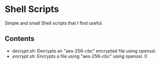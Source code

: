 # Shell Scripts

Simple and small Shell scripts that I find useful.

## Contents

- *decrypt.sh*: Decrypts an "aes-256-cbc" encrypted file using openssl.
- *encrypt.sh*: Encrypts a file using "aes-256-cbc" using openssl.
0
